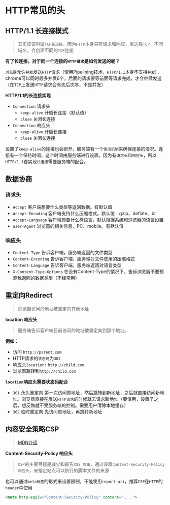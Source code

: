 # HTTP常见的头

## HTTP/1.1 长连接模式
> 其实应该叫做`TCP长连接`，因为`HTTP`本身只有请求和响应，发送靠`TCP`。不同域名，会创建不同的`TCP`连接

**有了长连接，对于同一个连接的`HTTP请求`是如何发送的呢？**  
  
`浏览器`允许`并发`发送`HTTP`请求（使用Pipelining技术，`HTTP/1.1`本身不支持`并发`），chrome可以同时最多并发6个，后面的请求要等前面等请求完成，才会继续发送（在`TCP`上发送`HTTP`请求会有先后次序，不是并发）

**HTTP/1.1的长连接实现**  
+ `Connection` 请求头
  + `keep-alive` 开启长连接（默认值）
  + `close` 关闭长连接
+ `Connection` 响应头
  + `keep-alive` 开启长连接
  + `close` 关闭长连接

设置了`keep-alive`的连接也会断开，服务端有一个`保活机制`来确保连接的情况。连接有一个保持时间，这个时间由服务端进行设置。因为有`请求头`和`响应头`，所以`HTTP/1.1`要实现`长连接`需要服务端的配合。

## 数据协商
### 请求头
+ `Accept` 客户端想要什么类型等返回数据。有默认值
+ `Accept-Encoding` 客户端支持什么压缩格式。默认值：gzip、deflate、br
+ `Accept-Language` 客户端想要什么样语言，默认根据系统和浏览器的语言设置
+ `user-Agent` 浏览器的相关信息，PC、mobile。有默认值

### 响应头
+ `Content-Type` 告诉客户端，服务端返回的文件类型
+ `Content-Encoding` 告诉客户端，服务端对文件使用的压缩格式
+ `Content-Language` 告诉客户端，服务端返回对语言类型
+ `X-Content-Type-Options` 在没有Content-Type的情况下，告诉浏览器不要预测我返回的数据类型（不经常用）



## 重定向Redirect
> 浏览器访问的地址被重定向其他地址


**location 响应头**  
> 服务端告诉客户端目前访问的地址被重定向到那个地址。

**例如：**  
+ 访问 `http://parent.com`
+ HTTP请求的`状态码`为`302`
+ 响应头`location:` `http://child.com`
+ 浏览器跳转到`http://child.com`


**`location`响应头需要状态码配合**  
+ `301` 永久重定向
  第一次访问原地址，然后跳转到新地址，之后就直接访问新地址。浏览器直接在发送`HTTP请求`的时候就去请求新地址（要慎用，设置了之后，想反悔就不受服务端的控制。需要用户清除本地缓存）
+ `302` 临时重定向
  先访问原地址，再跳转新地址


## 内容安全策略CSP
> [MDN介绍](https://developer.mozilla.org/zh-CN/docs/Web/HTTP/CSP)

**Content-Security-Policy 响应头**  
> `CSP`的主要目标是减少和报告`XSS 攻击`，通过设置`Content-Security-Policy 响应头`，来指定站点可以执行的脚本文件的来源

也可以通过`meta标签`的形式来设置限制，不能使用`report-uri`，推荐`CSP`在`HTTP`的`header`中使用
```html
<meta http-equiv="Content-Security-Policy" content="....">
```
